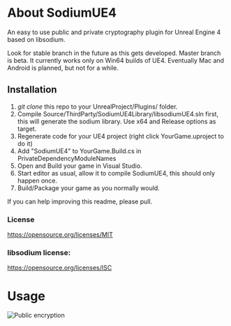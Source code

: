 # About SodiumUE4
An easy to use public and private cryptography plugin for Unreal Engine 4 based on libsodium.

Look for stable branch in the future as this gets developed. Master branch is beta. It currently works only on Win64 builds of UE4. Eventually Mac and Android is planned, but not for a while.

## Installation

1. *git clone* this repo to your UnrealProject/Plugins/ folder.
2. Compile Source/ThirdParty/SodiumUE4Library/libsodiumUE4.sln first, this will generate the sodium library. Use x64 and Release options as target.
3. Regenerate code for your UE4 project (right click YourGame.uproject to do it)
4. Add "SodiumUE4" to YourGame.Build.cs in PrivateDependencyModuleNames
5. Open and Build your game in Visual Studio.
6. Start editor as usual, allow it to compile SodiumUE4, this should only happen once.
7. Build/Package your game as you normally would.

If you can help improving this readme, please pull.

### License
https://opensource.org/licenses/MIT

### libsodium license:
https://opensource.org/licenses/ISC


# Usage

![Public encryption](http://i.imgur.com/ezgBj7v.jpg)
